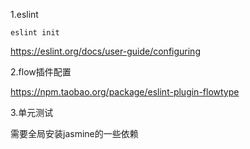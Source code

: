 1.eslint
```
eslint init
```
<https://eslint.org/docs/user-guide/configuring>

2.flow插件配置

<https://npm.taobao.org/package/eslint-plugin-flowtype>


3.单元测试

需要全局安装jasmine的一些依赖